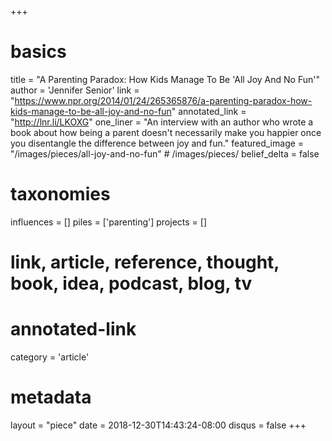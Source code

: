 +++
# basics
title     		 = "A Parenting Paradox: How Kids Manage To Be 'All Joy And No Fun'"
author    		 = 'Jennifer Senior'
link      		 = "https://www.npr.org/2014/01/24/265365876/a-parenting-paradox-how-kids-manage-to-be-all-joy-and-no-fun"
annotated_link = "http://lnr.li/LKOXG"
one_liner 		 = "An interview with an author who wrote a book about how being a parent doesn't necessarily make you happier once you disentangle the difference between joy and fun."
featured_image = "/images/pieces/all-joy-and-no-fun" # /images/pieces/
belief_delta   = false

# taxonomies
influences		 = []
piles     		 = ['parenting']
projects			 = []

# link, article, reference, thought, book, idea, podcast, blog, tv
# annotated-link
category  		 = 'article'

# metadata
layout	    	 = "piece"
date      		 = 2018-12-30T14:43:24-08:00
disqus    		 = false
+++

